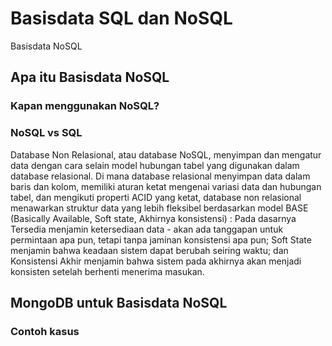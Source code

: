# Basisdata SQL dan NoSQL

Basisdata NoSQL


## Apa itu Basisdata NoSQL

### Kapan menggunakan NoSQL?

### NoSQL vs SQL
Database Non Relasional, atau database NoSQL, menyimpan dan mengatur data dengan cara selain model hubungan tabel yang digunakan dalam database relasional. Di mana database relasional menyimpan data dalam baris dan kolom, memiliki aturan ketat mengenai variasi data dan hubungan tabel, dan mengikuti properti ACID yang ketat, database non relasional menawarkan struktur data yang lebih fleksibel berdasarkan model BASE (Basically Available, Soft state, Akhirnya konsistensi) : Pada dasarnya Tersedia menjamin ketersediaan data - akan ada tanggapan untuk permintaan apa pun, tetapi tanpa jaminan konsistensi apa pun; Soft State menjamin bahwa keadaan sistem dapat berubah seiring waktu; dan Konsistensi Akhir menjamin bahwa sistem pada akhirnya akan menjadi konsisten setelah berhenti menerima masukan.

## MongoDB untuk Basisdata NoSQL

### Contoh kasus







